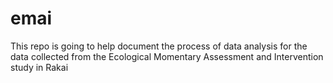 # emai
This repo is going to help document the process of data analysis for the data collected from the Ecological Momentary Assessment and Intervention study in Rakai
